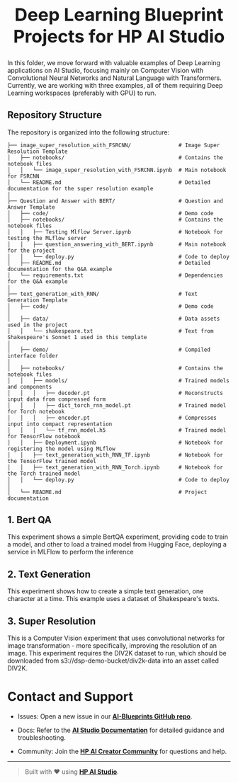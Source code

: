 <h1 style="text-align: center; font-size: 40px;"> Deep Learning Blueprint Projects for HP AI Studio </h1>

In this folder, we move forward with valuable examples of Deep Learning applications on AI Studio, focusing mainly on Computer Vision with Convolutional Neural Networks and Natural Language with Transformers. Currently, we are working with three examples, all of them requiring Deep Learning workspaces (preferably with GPU) to run.

## Repository Structure

The repository is organized into the following structure:

```
├── image_super_resolution_with_FSRCNN/               # Image Super Resolution Template
│   ├── notebooks/                                    # Contains the notebook files
│   │   └── image_super_resolution_with_FSRCNN.ipynb  # Main notebook for FSRCNN
│   └── README.md                                     # Detailed documentation for the super resolution example
│
├── Question and Answer with BERT/                    # Question and Answer Template
│   ├── code/                                         # Demo code
│   ├── notebooks/                                    # Contains the notebook files
│   │   ├── Testing Mlflow Server.ipynb               # Notebook for testing the MLflow server
│   │   ├── question_answering_with_BERT.ipynb        # Main notebook for the project
│   │   └── deploy.py                                 # Code to deploy
│   ├── README.md                                     # Detailed documentation for the Q&A example
│   └── requirements.txt                              # Dependencies for the Q&A example
│
├── text_generation_with_RNN/                         # Text Generation Template
│   ├── code/                                         # Demo code
│
│   ├── data/                                         # Data assets used in the project
│   │   └── shakespeare.txt                           # Text from Shakespeare's Sonnet 1 used in this template
│
│   ├── demo/                                         # Compiled interface folder
│
│   ├── notebooks/                                    # Contains the notebook files
│   │   ├── models/                                   # Trained models and components
│   │   │   ├── decoder.pt                            # Reconstructs input data from compressed form
│   │   │   ├── dict_torch_rnn_model.pt               # Trained model for Torch notebook
│   │   │   ├── encoder.pt                            # Compresses input into compact representation
│   │   │   └── tf_rnn_model.h5                       # Trained model for TensorFlow notebook
│   │   ├── Deployment.ipynb                          # Notebook for registering the model using MLflow
│   │   ├── text_generation_with_RNN_TF.ipynb         # Notebook for the TensorFlow trained model
│   │   ├── text_generation_with_RNN_Torch.ipynb      # Notebook for the Torch trained model
│   │   └── deploy.py                                 # Code to deploy
│
│   └── README.md                                     # Project documentation
```
## 1. Bert QA
This experiment shows a simple BertQA experiment, providing code to train a model, and other to load a trained model from Hugging Face, deploying a service in MLFlow to perform the inference

## 2. Text Generation
This experiment shows how to create a simple text generation, one character at a time. This example uses a dataset of Shakespeare's texts.

## 3. Super Resolution
This is a Computer Vision experiment that uses convolutional networks for image transformation - more specifically, improving the resolution of an image. This experiment requires the DIV2K dataset to run, which should be downloaded from s3://dsp-demo-bucket/div2k-data into an asset called DIV2K.


# Contact and Support

- Issues: Open a new issue in our [**AI-Blueprints GitHub repo**](https://github.com/HPInc/AI-Blueprints).

- Docs: Refer to the **[AI Studio Documentation](https://zdocs.datascience.hp.com/docs/aistudio/overview)** for detailed guidance and troubleshooting. 

- Community: Join the [**HP AI Creator Community**](https://community.datascience.hp.com/) for questions and help.

---

> Built with ❤️ using [**HP AI Studio**](https://www.hp.com/us-en/workstations/ai-studio.html).
